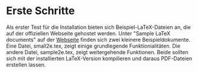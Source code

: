 # Erste Schritte

Als erster Test für die Installation bieten sich Beispiel-LaTeX-Dateien an, die auf der offiziellen Webseite gehostet werden.
Unter "Sample LaTeX documents" auf der [Webseite](https://tug.org/begin.html) finden sich zwei kleinere Beispieldokumente.
Eine Datei, small2e.tex, zeigt einige grundlegende Funktionialitäten.
Die andere Datei, sample2e.tex, zeigt weitergehende Funktionen.
Beide sollten sich mit der installierten LaTeX-Version kompilieren und daraus PDF-Dateien erstellen lassen.
